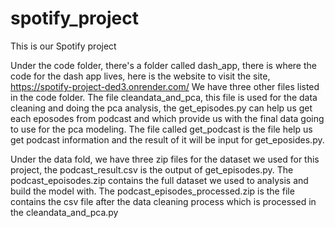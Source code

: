 # spotify_project
This is our Spotify project

Under the code folder, there's a folder called dash_app, there is where the code for the dash app lives, here is the website to visit the site, https://spotify-project-ded3.onrender.com/
We have three other files listed in the code folder. The file cleandata_and_pca, this file is used for the data cleaning and doing the pca analysis, the get_episodes.py can help us get each eposodes from podcast and which provide us with the final data going to use for the pca modeling. The file called get_podcast is the file help us get podcast information and the result of it will be input for get_eposides.py.

Under the data fold, we have three zip files for the dataset we used for this project, the podcast_result.csv is the output of get_episodes.py. The podcast_epoisodes.zip contains the full dataset we used to analysis and build the model with. The podcast_episodes_processed.zip is the file contains the csv file after the data cleaning process which is processed in the cleandata_and_pca.py
